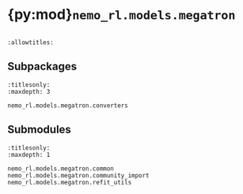 # {py:mod}`nemo_rl.models.megatron`

```{py:module} nemo_rl.models.megatron
```

```{autodoc2-docstring} nemo_rl.models.megatron
:allowtitles:
```

## Subpackages

```{toctree}
:titlesonly:
:maxdepth: 3

nemo_rl.models.megatron.converters
```

## Submodules

```{toctree}
:titlesonly:
:maxdepth: 1

nemo_rl.models.megatron.common
nemo_rl.models.megatron.community_import
nemo_rl.models.megatron.refit_utils
```
